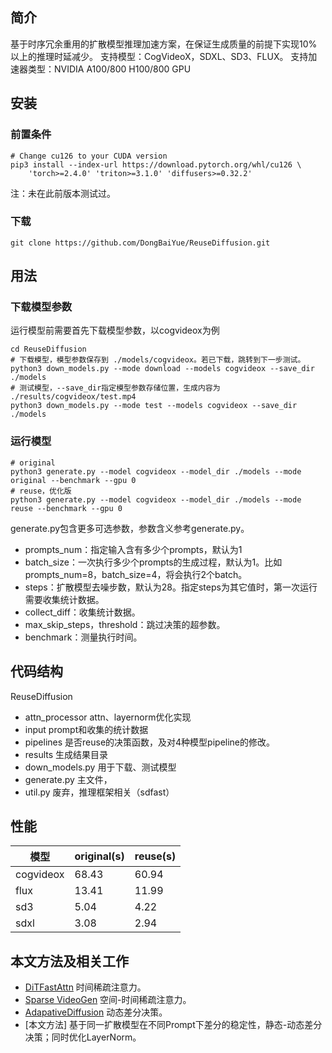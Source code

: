 ## 简介
基于时序冗余重用的扩散模型推理加速方案，在保证生成质量的前提下实现10%以上的推理时延减少。
支持模型：CogVideoX，SDXL、SD3、FLUX。
支持加速器类型：NVIDIA A100/800 H100/800 GPU

## 安装
### 前置条件
```
# Change cu126 to your CUDA version
pip3 install --index-url https://download.pytorch.org/whl/cu126 \
    'torch>=2.4.0' 'triton>=3.1.0' 'diffusers>=0.32.2'
```
注：未在此前版本测试过。
### 下载
```
git clone https://github.com/DongBaiYue/ReuseDiffusion.git
```


## 用法

### 下载模型参数
运行模型前需要首先下载模型参数，以cogvideox为例
```
cd ReuseDiffusion
# 下载模型，模型参数保存到 ./models/cogvideox。若已下载，跳转到下一步测试。
python3 down_models.py --mode download --models cogvideox --save_dir ./models
# 测试模型，--save_dir指定模型参数存储位置，生成内容为 ./results/cogvideox/test.mp4
python3 down_models.py --mode test --models cogvideox --save_dir ./models
```
### 运行模型
```
# original
python3 generate.py --model cogvideox --model_dir ./models --mode original --benchmark --gpu 0
# reuse，优化版
python3 generate.py --model cogvideox --model_dir ./models --mode reuse --benchmark --gpu 0
```
generate.py包含更多可选参数，参数含义参考generate.py。
- prompts_num：指定输入含有多少个prompts，默认为1
- batch_size：一次执行多少个prompts的生成过程，默认为1。比如prompts_num=8，batch_size=4，将会执行2个batch。
- steps：扩散模型去噪步数，默认为28。指定steps为其它值时，第一次运行需要收集统计数据。
- collect_diff：收集统计数据。
- max_skip_steps，threshold：跳过决策的超参数。
- benchmark：测量执行时间。

## 代码结构
ReuseDiffusion
- attn_processor       attn、layernorm优化实现
- input                prompt和收集的统计数据
- pipelines            是否reuse的决策函数，及对4种模型pipeline的修改。
- results              生成结果目录
- down_models.py       用于下载、测试模型
- generate.py          主文件，
- util.py              废弃，推理框架相关（sdfast）

## 性能

| 模型 | original(s) | reuse(s) |
|---------|---------|---------|
| cogvideox | 68.43  | 60.94  |
| flux | 13.41  | 11.99  |
| sd3 | 5.04  | 4.22  |
| sdxl | 3.08  | 2.94  |

## 本文方法及相关工作
- [DiTFastAttn](https://openreview.net/forum?id=51HQpkQy3t) 时间稀疏注意力。
- [Sparse VideoGen](https://arxiv.org/abs/2502.01776) 空间-时间稀疏注意力。
- [AdapativeDiffusion](https://arxiv.org/abs/2410.09873) 动态差分决策。
- [本文方法] 基于同一扩散模型在不同Prompt下差分的稳定性，静态-动态差分决策；同时优化LayerNorm。


